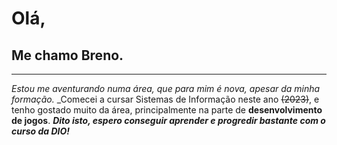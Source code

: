 # Olá,
## Me chamo Breno.
---
_Estou me aventurando numa área, que para mim é nova, apesar da minha formação._
_Comecei a cursar Sistemas de Informação neste ano ~~(2023)~~, e tenho gostado muito da área, principalmente na parte de **desenvolvimento de jogos**.
_**Dito isto, espero conseguir aprender e progredir bastante com o curso da DIO!**_
